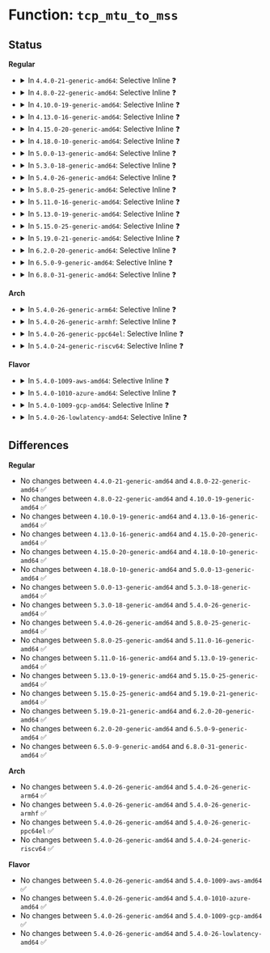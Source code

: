 # Function: <code>tcp_mtu_to_mss</code>

## Status
<b>Regular</b>
<ul>
<li>
<details>
<summary>In <code>4.4.0-21-generic-amd64</code>: Selective Inline ❓</summary>

```c
int tcp_mtu_to_mss(struct sock * sk, int pmtu)
```

```json
{
  "name": "tcp_mtu_to_mss",
  "collision_type": "Unique Global",
  "inline_type": "Selective",
  "funcs": [
    {
      "addr": 18446744071586664696,
      "name": "tcp_mtu_to_mss",
      "external": true,
      "loc": "net/ipv4/tcp_output.c:1318",
      "file": "net/ipv4/tcp_output.c",
      "inline": "not declared, inlined",
      "caller_inline": [
        "net/ipv4/tcp_output.c:tcp_sync_mss",
        "net/ipv4/tcp_output.c:tcp_sync_mss",
        "net/ipv4/tcp_output.c:tcp_write_xmit",
        "net/ipv4/tcp_output.c:tcp_write_xmit"
      ],
      "caller_func": []
    }
  ],
  "symbols": [
    {
      "addr": 18446744071586666416,
      "name": "tcp_mtu_to_mss",
      "section": ".text",
      "bind": "STB_GLOBAL",
      "size": 108
    }
  ]
}
```
</details>
</li>
<li>
<details>
<summary>In <code>4.8.0-22-generic-amd64</code>: Selective Inline ❓</summary>

```c
int tcp_mtu_to_mss(struct sock * sk, int pmtu)
```

```json
{
  "name": "tcp_mtu_to_mss",
  "collision_type": "Unique Global",
  "inline_type": "Selective",
  "funcs": [
    {
      "addr": 18446744071587118743,
      "name": "tcp_mtu_to_mss",
      "external": true,
      "loc": "net/ipv4/tcp_output.c:1333",
      "file": "net/ipv4/tcp_output.c",
      "inline": "not declared, inlined",
      "caller_inline": [
        "net/ipv4/tcp_output.c:tcp_write_xmit",
        "net/ipv4/tcp_output.c:tcp_write_xmit",
        "net/ipv4/tcp_output.c:tcp_sync_mss",
        "net/ipv4/tcp_output.c:tcp_sync_mss"
      ],
      "caller_func": [
        "net/ipv4/tcp_timer.c:tcp_retransmit_timer"
      ]
    }
  ],
  "symbols": [
    {
      "addr": 18446744071587112704,
      "name": "tcp_mtu_to_mss",
      "section": ".text",
      "bind": "STB_GLOBAL",
      "size": 115
    }
  ]
}
```
</details>
</li>
<li>
<details>
<summary>In <code>4.10.0-19-generic-amd64</code>: Selective Inline ❓</summary>

```c
int tcp_mtu_to_mss(struct sock * sk, int pmtu)
```

```json
{
  "name": "tcp_mtu_to_mss",
  "collision_type": "Unique Global",
  "inline_type": "Selective",
  "funcs": [
    {
      "addr": 18446744071587316834,
      "name": "tcp_mtu_to_mss",
      "external": true,
      "loc": "net/ipv4/tcp_output.c:1355",
      "file": "net/ipv4/tcp_output.c",
      "inline": "not declared, inlined",
      "caller_inline": [
        "net/ipv4/tcp_output.c:tcp_write_xmit",
        "net/ipv4/tcp_output.c:tcp_write_xmit",
        "net/ipv4/tcp_output.c:tcp_sync_mss",
        "net/ipv4/tcp_output.c:tcp_sync_mss"
      ],
      "caller_func": [
        "net/ipv4/tcp_timer.c:tcp_retransmit_timer"
      ]
    }
  ],
  "symbols": [
    {
      "addr": 18446744071587310944,
      "name": "tcp_mtu_to_mss",
      "section": ".text",
      "bind": "STB_GLOBAL",
      "size": 115
    }
  ]
}
```
</details>
</li>
<li>
<details>
<summary>In <code>4.13.0-16-generic-amd64</code>: Selective Inline ❓</summary>

```c
int tcp_mtu_to_mss(struct sock * sk, int pmtu)
```

```json
{
  "name": "tcp_mtu_to_mss",
  "collision_type": "Unique Global",
  "inline_type": "Selective",
  "funcs": [
    {
      "addr": 18446744071587448424,
      "name": "tcp_mtu_to_mss",
      "external": true,
      "loc": "net/ipv4/tcp_output.c:1434",
      "file": "net/ipv4/tcp_output.c",
      "inline": "not declared, inlined",
      "caller_inline": [
        "net/ipv4/tcp_output.c:tcp_write_xmit",
        "net/ipv4/tcp_output.c:tcp_write_xmit",
        "net/ipv4/tcp_output.c:tcp_sync_mss",
        "net/ipv4/tcp_output.c:tcp_sync_mss"
      ],
      "caller_func": [
        "net/ipv4/tcp_timer.c:tcp_retransmit_timer"
      ]
    }
  ],
  "symbols": [
    {
      "addr": 18446744071587442576,
      "name": "tcp_mtu_to_mss",
      "section": ".text",
      "bind": "STB_GLOBAL",
      "size": 115
    }
  ]
}
```
</details>
</li>
<li>
<details>
<summary>In <code>4.15.0-20-generic-amd64</code>: Selective Inline ❓</summary>

```c
int tcp_mtu_to_mss(struct sock * sk, int pmtu)
```

```json
{
  "name": "tcp_mtu_to_mss",
  "collision_type": "Unique Global",
  "inline_type": "Selective",
  "funcs": [
    {
      "addr": 18446744071587969710,
      "name": "tcp_mtu_to_mss",
      "external": true,
      "loc": "net/ipv4/tcp_output.c:1488",
      "file": "net/ipv4/tcp_output.c",
      "inline": "not declared, inlined",
      "caller_inline": [
        "net/ipv4/tcp_output.c:tcp_write_xmit",
        "net/ipv4/tcp_output.c:tcp_write_xmit",
        "net/ipv4/tcp_output.c:tcp_sync_mss",
        "net/ipv4/tcp_output.c:tcp_sync_mss"
      ],
      "caller_func": [
        "net/ipv4/tcp_timer.c:tcp_retransmit_timer"
      ]
    }
  ],
  "symbols": [
    {
      "addr": 18446744071587963920,
      "name": "tcp_mtu_to_mss",
      "section": ".text",
      "bind": "STB_GLOBAL",
      "size": 117
    }
  ]
}
```
</details>
</li>
<li>
<details>
<summary>In <code>4.18.0-10-generic-amd64</code>: Selective Inline ❓</summary>

```c
int tcp_mtu_to_mss(struct sock * sk, int pmtu)
```

```json
{
  "name": "tcp_mtu_to_mss",
  "collision_type": "Unique Global",
  "inline_type": "Selective",
  "funcs": [
    {
      "addr": 18446744071588319525,
      "name": "tcp_mtu_to_mss",
      "external": true,
      "loc": "net/ipv4/tcp_output.c:1479",
      "file": "net/ipv4/tcp_output.c",
      "inline": "not declared, inlined",
      "caller_inline": [
        "net/ipv4/tcp_output.c:tcp_write_xmit",
        "net/ipv4/tcp_output.c:tcp_write_xmit",
        "net/ipv4/tcp_output.c:tcp_sync_mss",
        "net/ipv4/tcp_output.c:tcp_sync_mss"
      ],
      "caller_func": [
        "net/ipv4/tcp_timer.c:tcp_retransmit_timer"
      ]
    }
  ],
  "symbols": [
    {
      "addr": 18446744071588313360,
      "name": "tcp_mtu_to_mss",
      "section": ".text",
      "bind": "STB_GLOBAL",
      "size": 117
    }
  ]
}
```
</details>
</li>
<li>
<details>
<summary>In <code>5.0.0-13-generic-amd64</code>: Selective Inline ❓</summary>

```c
int tcp_mtu_to_mss(struct sock * sk, int pmtu)
```

```json
{
  "name": "tcp_mtu_to_mss",
  "collision_type": "Unique Global",
  "inline_type": "Selective",
  "funcs": [
    {
      "addr": 18446744071588508351,
      "name": "tcp_mtu_to_mss",
      "external": true,
      "loc": "net/ipv4/tcp_output.c:1467",
      "file": "net/ipv4/tcp_output.c",
      "inline": "not declared, inlined",
      "caller_inline": [
        "net/ipv4/tcp_output.c:tcp_write_xmit",
        "net/ipv4/tcp_output.c:tcp_write_xmit",
        "net/ipv4/tcp_output.c:tcp_sync_mss",
        "net/ipv4/tcp_output.c:tcp_sync_mss"
      ],
      "caller_func": [
        "net/ipv4/tcp_timer.c:tcp_retransmit_timer"
      ]
    }
  ],
  "symbols": [
    {
      "addr": 18446744071588502432,
      "name": "tcp_mtu_to_mss",
      "section": ".text",
      "bind": "STB_GLOBAL",
      "size": 117
    }
  ]
}
```
</details>
</li>
<li>
<details>
<summary>In <code>5.3.0-18-generic-amd64</code>: Selective Inline ❓</summary>

```c
int tcp_mtu_to_mss(struct sock * sk, int pmtu)
```

```json
{
  "name": "tcp_mtu_to_mss",
  "collision_type": "Unique Global",
  "inline_type": "Selective",
  "funcs": [
    {
      "addr": 18446744071588920289,
      "name": "tcp_mtu_to_mss",
      "external": true,
      "loc": "net/ipv4/tcp_output.c:1480",
      "file": "net/ipv4/tcp_output.c",
      "inline": "not declared, inlined",
      "caller_inline": [
        "net/ipv4/tcp_output.c:tcp_mtu_probe",
        "net/ipv4/tcp_output.c:tcp_mtu_probe",
        "net/ipv4/tcp_output.c:tcp_sync_mss",
        "net/ipv4/tcp_output.c:tcp_sync_mss"
      ],
      "caller_func": [
        "net/ipv4/tcp_timer.c:tcp_retransmit_timer"
      ]
    }
  ],
  "symbols": [
    {
      "addr": 18446744071588912944,
      "name": "tcp_mtu_to_mss",
      "section": ".text",
      "bind": "STB_GLOBAL",
      "size": 117
    }
  ]
}
```
</details>
</li>
<li>
<details>
<summary>In <code>5.4.0-26-generic-amd64</code>: Selective Inline ❓</summary>

```c
int tcp_mtu_to_mss(struct sock * sk, int pmtu)
```

```json
{
  "name": "tcp_mtu_to_mss",
  "collision_type": "Unique Global",
  "inline_type": "Selective",
  "funcs": [
    {
      "addr": 18446744071589144065,
      "name": "tcp_mtu_to_mss",
      "external": true,
      "loc": "net/ipv4/tcp_output.c:1499",
      "file": "net/ipv4/tcp_output.c",
      "inline": "not declared, inlined",
      "caller_inline": [
        "net/ipv4/tcp_output.c:tcp_mtu_probe",
        "net/ipv4/tcp_output.c:tcp_mtu_probe",
        "net/ipv4/tcp_output.c:tcp_sync_mss",
        "net/ipv4/tcp_output.c:tcp_sync_mss"
      ],
      "caller_func": [
        "net/ipv4/tcp_timer.c:tcp_retransmit_timer"
      ]
    }
  ],
  "symbols": [
    {
      "addr": 18446744071589136704,
      "name": "tcp_mtu_to_mss",
      "section": ".text",
      "bind": "STB_GLOBAL",
      "size": 115
    }
  ]
}
```
</details>
</li>
<li>
<details>
<summary>In <code>5.8.0-25-generic-amd64</code>: Selective Inline ❓</summary>

```c
int tcp_mtu_to_mss(struct sock * sk, int pmtu)
```

```json
{
  "name": "tcp_mtu_to_mss",
  "collision_type": "Unique Global",
  "inline_type": "Selective",
  "funcs": [
    {
      "addr": 18446744071590114145,
      "name": "tcp_mtu_to_mss",
      "external": true,
      "loc": "net/ipv4/tcp_output.c:1562",
      "file": "net/ipv4/tcp_output.c",
      "inline": "not declared, inlined",
      "caller_inline": [
        "net/ipv4/tcp_output.c:tcp_mtu_probe",
        "net/ipv4/tcp_output.c:tcp_mtu_probe",
        "net/ipv4/tcp_output.c:tcp_sync_mss",
        "net/ipv4/tcp_output.c:tcp_sync_mss"
      ],
      "caller_func": [
        "net/ipv4/tcp_timer.c:tcp_write_timeout"
      ]
    }
  ],
  "symbols": [
    {
      "addr": 18446744071590107936,
      "name": "tcp_mtu_to_mss",
      "section": ".text",
      "bind": "STB_GLOBAL",
      "size": 115
    }
  ]
}
```
</details>
</li>
<li>
<details>
<summary>In <code>5.11.0-16-generic-amd64</code>: Selective Inline ❓</summary>

```c
int tcp_mtu_to_mss(struct sock * sk, int pmtu)
```

```json
{
  "name": "tcp_mtu_to_mss",
  "collision_type": "Unique Global",
  "inline_type": "Selective",
  "funcs": [
    {
      "addr": 18446744071590161739,
      "name": "tcp_mtu_to_mss",
      "external": true,
      "loc": "net/ipv4/tcp_output.c:1729",
      "file": "net/ipv4/tcp_output.c",
      "inline": "not declared, inlined",
      "caller_inline": [
        "net/ipv4/tcp_output.c:tcp_mtu_probe",
        "net/ipv4/tcp_output.c:tcp_mtu_probe",
        "net/ipv4/tcp_output.c:tcp_sync_mss",
        "net/ipv4/tcp_output.c:tcp_sync_mss"
      ],
      "caller_func": [
        "net/ipv4/tcp_timer.c:tcp_write_timeout"
      ]
    }
  ],
  "symbols": [
    {
      "addr": 18446744071590155264,
      "name": "tcp_mtu_to_mss",
      "section": ".text",
      "bind": "STB_GLOBAL",
      "size": 115
    }
  ]
}
```
</details>
</li>
<li>
<details>
<summary>In <code>5.13.0-19-generic-amd64</code>: Selective Inline ❓</summary>

```c
int tcp_mtu_to_mss(struct sock * sk, int pmtu)
```

```json
{
  "name": "tcp_mtu_to_mss",
  "collision_type": "Unique Global",
  "inline_type": "Selective",
  "funcs": [
    {
      "addr": 18446744071590075686,
      "name": "tcp_mtu_to_mss",
      "external": true,
      "loc": "net/ipv4/tcp_output.c:1729",
      "file": "net/ipv4/tcp_output.c",
      "inline": "not declared, inlined",
      "caller_inline": [
        "net/ipv4/tcp_output.c:tcp_mtu_probe",
        "net/ipv4/tcp_output.c:tcp_mtu_probe",
        "net/ipv4/tcp_output.c:tcp_sync_mss",
        "net/ipv4/tcp_output.c:tcp_sync_mss"
      ],
      "caller_func": [
        "net/ipv4/tcp_timer.c:tcp_write_timeout"
      ]
    }
  ],
  "symbols": [
    {
      "addr": 18446744071590063856,
      "name": "tcp_mtu_to_mss",
      "section": ".text",
      "bind": "STB_GLOBAL",
      "size": 118
    }
  ]
}
```
</details>
</li>
<li>
<details>
<summary>In <code>5.15.0-25-generic-amd64</code>: Selective Inline ❓</summary>

```c
int tcp_mtu_to_mss(struct sock * sk, int pmtu)
```

```json
{
  "name": "tcp_mtu_to_mss",
  "collision_type": "Unique Global",
  "inline_type": "Selective",
  "funcs": [
    {
      "addr": 18446744071590849910,
      "name": "tcp_mtu_to_mss",
      "external": true,
      "loc": "net/ipv4/tcp_output.c:1729",
      "file": "net/ipv4/tcp_output.c",
      "inline": "not declared, inlined",
      "caller_inline": [
        "net/ipv4/tcp_output.c:tcp_mtu_probe",
        "net/ipv4/tcp_output.c:tcp_mtu_probe",
        "net/ipv4/tcp_output.c:tcp_sync_mss",
        "net/ipv4/tcp_output.c:tcp_sync_mss"
      ],
      "caller_func": [
        "net/ipv4/tcp_timer.c:tcp_write_timeout"
      ]
    }
  ],
  "symbols": [
    {
      "addr": 18446744071590837552,
      "name": "tcp_mtu_to_mss",
      "section": ".text",
      "bind": "STB_GLOBAL",
      "size": 118
    }
  ]
}
```
</details>
</li>
<li>
<details>
<summary>In <code>5.19.0-21-generic-amd64</code>: Selective Inline ❓</summary>

```c
int tcp_mtu_to_mss(struct sock * sk, int pmtu)
```

```json
{
  "name": "tcp_mtu_to_mss",
  "collision_type": "Unique Global",
  "inline_type": "Selective",
  "funcs": [
    {
      "addr": 18446744071592486004,
      "name": "tcp_mtu_to_mss",
      "external": true,
      "loc": "net/ipv4/tcp_output.c:1725",
      "file": "net/ipv4/tcp_output.c",
      "inline": "not declared, inlined",
      "caller_inline": [
        "net/ipv4/tcp_output.c:tcp_mtu_probe",
        "net/ipv4/tcp_output.c:tcp_mtu_probe",
        "net/ipv4/tcp_output.c:tcp_sync_mss",
        "net/ipv4/tcp_output.c:tcp_sync_mss"
      ],
      "caller_func": [
        "net/ipv4/tcp_timer.c:tcp_write_timeout"
      ]
    }
  ],
  "symbols": [
    {
      "addr": 18446744071592473600,
      "name": "tcp_mtu_to_mss",
      "section": ".text",
      "bind": "STB_GLOBAL",
      "size": 130
    }
  ]
}
```
</details>
</li>
<li>
<details>
<summary>In <code>6.2.0-20-generic-amd64</code>: Selective Inline ❓</summary>

```c
int tcp_mtu_to_mss(struct sock * sk, int pmtu)
```

```json
{
  "name": "tcp_mtu_to_mss",
  "collision_type": "Unique Global",
  "inline_type": "Selective",
  "funcs": [
    {
      "addr": 18446744071594341972,
      "name": "tcp_mtu_to_mss",
      "external": true,
      "loc": "net/ipv4/tcp_output.c:1722",
      "file": "net/ipv4/tcp_output.c",
      "inline": "not declared, inlined",
      "caller_inline": [
        "net/ipv4/tcp_output.c:tcp_mtu_probe",
        "net/ipv4/tcp_output.c:tcp_mtu_probe",
        "net/ipv4/tcp_output.c:tcp_sync_mss",
        "net/ipv4/tcp_output.c:tcp_sync_mss"
      ],
      "caller_func": [
        "net/ipv4/tcp_timer.c:tcp_write_timeout"
      ]
    }
  ],
  "symbols": [
    {
      "addr": 18446744071594329200,
      "name": "tcp_mtu_to_mss",
      "section": ".text",
      "bind": "STB_GLOBAL",
      "size": 130
    }
  ]
}
```
</details>
</li>
<li>
<details>
<summary>In <code>6.5.0-9-generic-amd64</code>: Selective Inline ❓</summary>

```c
int tcp_mtu_to_mss(struct sock * sk, int pmtu)
```

```json
{
  "name": "tcp_mtu_to_mss",
  "collision_type": "Unique Global",
  "inline_type": "Selective",
  "funcs": [
    {
      "addr": 18446744071594729252,
      "name": "tcp_mtu_to_mss",
      "external": true,
      "loc": "net/ipv4/tcp_output.c:1714",
      "file": "net/ipv4/tcp_output.c",
      "inline": "not declared, inlined",
      "caller_inline": [
        "net/ipv4/tcp_output.c:tcp_mtu_probe",
        "net/ipv4/tcp_output.c:tcp_mtu_probe",
        "net/ipv4/tcp_output.c:tcp_sync_mss",
        "net/ipv4/tcp_output.c:tcp_sync_mss"
      ],
      "caller_func": [
        "net/ipv4/tcp_timer.c:tcp_write_timeout"
      ]
    }
  ],
  "symbols": [
    {
      "addr": 18446744071594714976,
      "name": "tcp_mtu_to_mss",
      "section": ".text",
      "bind": "STB_GLOBAL",
      "size": 130
    }
  ]
}
```
</details>
</li>
<li>
<details>
<summary>In <code>6.8.0-31-generic-amd64</code>: Selective Inline ❓</summary>

```c
int tcp_mtu_to_mss(struct sock * sk, int pmtu)
```

```json
{
  "name": "tcp_mtu_to_mss",
  "collision_type": "Unique Global",
  "inline_type": "Selective",
  "funcs": [
    {
      "addr": 18446744071595521321,
      "name": "tcp_mtu_to_mss",
      "external": true,
      "loc": "net/ipv4/tcp_output.c:1767",
      "file": "net/ipv4/tcp_output.c",
      "inline": "not declared, inlined",
      "caller_inline": [
        "net/ipv4/tcp_output.c:tcp_sync_mss",
        "net/ipv4/tcp_output.c:tcp_sync_mss"
      ],
      "caller_func": [
        "net/ipv4/tcp_output.c:tcp_mtu_probe",
        "net/ipv4/tcp_output.c:tcp_mtu_probe",
        "net/ipv4/tcp_timer.c:tcp_write_timeout"
      ]
    }
  ],
  "symbols": [
    {
      "addr": 18446744071595511216,
      "name": "tcp_mtu_to_mss",
      "section": ".text",
      "bind": "STB_GLOBAL",
      "size": 85
    }
  ]
}
```
</details>
</li>
</ul>
<b>Arch</b>
<ul>
<li>
<details>
<summary>In <code>5.4.0-26-generic-arm64</code>: Selective Inline ❓</summary>

```c
int tcp_mtu_to_mss(struct sock * sk, int pmtu)
```

```json
{
  "name": "tcp_mtu_to_mss",
  "collision_type": "Unique Global",
  "inline_type": "Selective",
  "funcs": [
    {
      "addr": 18446603336502759920,
      "name": "tcp_mtu_to_mss",
      "external": true,
      "loc": "net/ipv4/tcp_output.c:1499",
      "file": "net/ipv4/tcp_output.c",
      "inline": "not declared, inlined",
      "caller_inline": [
        "net/ipv4/tcp_output.c:tcp_mtu_probe",
        "net/ipv4/tcp_output.c:tcp_mtu_probe",
        "net/ipv4/tcp_output.c:tcp_sync_mss",
        "net/ipv4/tcp_output.c:tcp_sync_mss"
      ],
      "caller_func": [
        "net/ipv4/tcp_timer.c:tcp_retransmit_timer"
      ]
    }
  ],
  "symbols": [
    {
      "addr": 18446603336502752624,
      "name": "tcp_mtu_to_mss",
      "section": ".text",
      "bind": "STB_GLOBAL",
      "size": 144
    }
  ]
}
```
</details>
</li>
<li>
<details>
<summary>In <code>5.4.0-26-generic-armhf</code>: Selective Inline ❓</summary>

```c
int tcp_mtu_to_mss(struct sock * sk, int pmtu)
```

```json
{
  "name": "tcp_mtu_to_mss",
  "collision_type": "Unique Global",
  "inline_type": "Selective",
  "funcs": [
    {
      "addr": 3235464340,
      "name": "tcp_mtu_to_mss",
      "external": true,
      "loc": "net/ipv4/tcp_output.c:1499",
      "file": "net/ipv4/tcp_output.c",
      "inline": "not declared, inlined",
      "caller_inline": [
        "net/ipv4/tcp_output.c:tcp_mtu_probe",
        "net/ipv4/tcp_output.c:tcp_mtu_probe",
        "net/ipv4/tcp_output.c:tcp_sync_mss",
        "net/ipv4/tcp_output.c:tcp_sync_mss"
      ],
      "caller_func": [
        "net/ipv4/tcp_timer.c:tcp_retransmit_timer"
      ]
    }
  ],
  "symbols": [
    {
      "addr": 3235456880,
      "name": "tcp_mtu_to_mss",
      "section": ".text",
      "bind": "STB_GLOBAL",
      "size": 148
    }
  ]
}
```
</details>
</li>
<li>
<details>
<summary>In <code>5.4.0-26-generic-ppc64el</code>: Selective Inline ❓</summary>

```c
int tcp_mtu_to_mss(struct sock * sk, int pmtu)
```

```json
{
  "name": "tcp_mtu_to_mss",
  "collision_type": "Unique Global",
  "inline_type": "Selective",
  "funcs": [
    {
      "addr": 13835058055296389704,
      "name": "tcp_mtu_to_mss",
      "external": true,
      "loc": "net/ipv4/tcp_output.c:1499",
      "file": "net/ipv4/tcp_output.c",
      "inline": "not declared, inlined",
      "caller_inline": [
        "net/ipv4/tcp_output.c:tcp_mtu_probe",
        "net/ipv4/tcp_output.c:tcp_mtu_probe",
        "net/ipv4/tcp_output.c:tcp_sync_mss",
        "net/ipv4/tcp_output.c:tcp_sync_mss"
      ],
      "caller_func": [
        "net/ipv4/tcp_timer.c:tcp_retransmit_timer"
      ]
    }
  ],
  "symbols": [
    {
      "addr": 13835058055296380352,
      "name": "tcp_mtu_to_mss",
      "section": ".text",
      "bind": "STB_GLOBAL",
      "size": 160
    }
  ]
}
```
</details>
</li>
<li>
<details>
<summary>In <code>5.4.0-24-generic-riscv64</code>: Selective Inline ❓</summary>

```c
int tcp_mtu_to_mss(struct sock * sk, int pmtu)
```

```json
{
  "name": "tcp_mtu_to_mss",
  "collision_type": "Unique Global",
  "inline_type": "Selective",
  "funcs": [
    {
      "addr": 18446743936278883126,
      "name": "tcp_mtu_to_mss",
      "external": true,
      "loc": "net/ipv4/tcp_output.c:1499",
      "file": "net/ipv4/tcp_output.c",
      "inline": "not declared, inlined",
      "caller_inline": [
        "net/ipv4/tcp_output.c:tcp_mtu_probe",
        "net/ipv4/tcp_output.c:tcp_mtu_probe",
        "net/ipv4/tcp_output.c:tcp_sync_mss",
        "net/ipv4/tcp_output.c:tcp_sync_mss"
      ],
      "caller_func": [
        "net/ipv4/tcp_timer.c:tcp_retransmit_timer"
      ]
    }
  ],
  "symbols": [
    {
      "addr": 18446743936278876486,
      "name": "tcp_mtu_to_mss",
      "section": ".text",
      "bind": "STB_GLOBAL",
      "size": 128
    }
  ]
}
```
</details>
</li>
</ul>
<b>Flavor</b>
<ul>
<li>
<details>
<summary>In <code>5.4.0-1009-aws-amd64</code>: Selective Inline ❓</summary>

```c
int tcp_mtu_to_mss(struct sock * sk, int pmtu)
```

```json
{
  "name": "tcp_mtu_to_mss",
  "collision_type": "Unique Global",
  "inline_type": "Selective",
  "funcs": [
    {
      "addr": 18446744071588750449,
      "name": "tcp_mtu_to_mss",
      "external": true,
      "loc": "net/ipv4/tcp_output.c:1499",
      "file": "net/ipv4/tcp_output.c",
      "inline": "not declared, inlined",
      "caller_inline": [
        "net/ipv4/tcp_output.c:tcp_mtu_probe",
        "net/ipv4/tcp_output.c:tcp_mtu_probe",
        "net/ipv4/tcp_output.c:tcp_sync_mss",
        "net/ipv4/tcp_output.c:tcp_sync_mss"
      ],
      "caller_func": [
        "net/ipv4/tcp_timer.c:tcp_retransmit_timer"
      ]
    }
  ],
  "symbols": [
    {
      "addr": 18446744071588743088,
      "name": "tcp_mtu_to_mss",
      "section": ".text",
      "bind": "STB_GLOBAL",
      "size": 115
    }
  ]
}
```
</details>
</li>
<li>
<details>
<summary>In <code>5.4.0-1010-azure-amd64</code>: Selective Inline ❓</summary>

```c
int tcp_mtu_to_mss(struct sock * sk, int pmtu)
```

```json
{
  "name": "tcp_mtu_to_mss",
  "collision_type": "Unique Global",
  "inline_type": "Selective",
  "funcs": [
    {
      "addr": 18446744071588462401,
      "name": "tcp_mtu_to_mss",
      "external": true,
      "loc": "net/ipv4/tcp_output.c:1499",
      "file": "net/ipv4/tcp_output.c",
      "inline": "not declared, inlined",
      "caller_inline": [
        "net/ipv4/tcp_output.c:tcp_mtu_probe",
        "net/ipv4/tcp_output.c:tcp_mtu_probe",
        "net/ipv4/tcp_output.c:tcp_sync_mss",
        "net/ipv4/tcp_output.c:tcp_sync_mss"
      ],
      "caller_func": [
        "net/ipv4/tcp_timer.c:tcp_retransmit_timer"
      ]
    }
  ],
  "symbols": [
    {
      "addr": 18446744071588455040,
      "name": "tcp_mtu_to_mss",
      "section": ".text",
      "bind": "STB_GLOBAL",
      "size": 115
    }
  ]
}
```
</details>
</li>
<li>
<details>
<summary>In <code>5.4.0-1009-gcp-amd64</code>: Selective Inline ❓</summary>

```c
int tcp_mtu_to_mss(struct sock * sk, int pmtu)
```

```json
{
  "name": "tcp_mtu_to_mss",
  "collision_type": "Unique Global",
  "inline_type": "Selective",
  "funcs": [
    {
      "addr": 18446744071589186625,
      "name": "tcp_mtu_to_mss",
      "external": true,
      "loc": "net/ipv4/tcp_output.c:1499",
      "file": "net/ipv4/tcp_output.c",
      "inline": "not declared, inlined",
      "caller_inline": [
        "net/ipv4/tcp_output.c:tcp_mtu_probe",
        "net/ipv4/tcp_output.c:tcp_mtu_probe",
        "net/ipv4/tcp_output.c:tcp_sync_mss",
        "net/ipv4/tcp_output.c:tcp_sync_mss"
      ],
      "caller_func": [
        "net/ipv4/tcp_timer.c:tcp_retransmit_timer"
      ]
    }
  ],
  "symbols": [
    {
      "addr": 18446744071589179264,
      "name": "tcp_mtu_to_mss",
      "section": ".text",
      "bind": "STB_GLOBAL",
      "size": 115
    }
  ]
}
```
</details>
</li>
<li>
<details>
<summary>In <code>5.4.0-26-lowlatency-amd64</code>: Selective Inline ❓</summary>

```c
int tcp_mtu_to_mss(struct sock * sk, int pmtu)
```

```json
{
  "name": "tcp_mtu_to_mss",
  "collision_type": "Unique Global",
  "inline_type": "Selective",
  "funcs": [
    {
      "addr": 18446744071589226689,
      "name": "tcp_mtu_to_mss",
      "external": true,
      "loc": "net/ipv4/tcp_output.c:1499",
      "file": "net/ipv4/tcp_output.c",
      "inline": "not declared, inlined",
      "caller_inline": [
        "net/ipv4/tcp_output.c:tcp_mtu_probe",
        "net/ipv4/tcp_output.c:tcp_mtu_probe",
        "net/ipv4/tcp_output.c:tcp_sync_mss",
        "net/ipv4/tcp_output.c:tcp_sync_mss"
      ],
      "caller_func": [
        "net/ipv4/tcp_timer.c:tcp_retransmit_timer"
      ]
    }
  ],
  "symbols": [
    {
      "addr": 18446744071589219328,
      "name": "tcp_mtu_to_mss",
      "section": ".text",
      "bind": "STB_GLOBAL",
      "size": 115
    }
  ]
}
```
</details>
</li>
</ul>

## Differences
<b>Regular</b>
<ul>
<li>
No changes between <code>4.4.0-21-generic-amd64</code> and <code>4.8.0-22-generic-amd64</code> ✅
</li>
<li>
No changes between <code>4.8.0-22-generic-amd64</code> and <code>4.10.0-19-generic-amd64</code> ✅
</li>
<li>
No changes between <code>4.10.0-19-generic-amd64</code> and <code>4.13.0-16-generic-amd64</code> ✅
</li>
<li>
No changes between <code>4.13.0-16-generic-amd64</code> and <code>4.15.0-20-generic-amd64</code> ✅
</li>
<li>
No changes between <code>4.15.0-20-generic-amd64</code> and <code>4.18.0-10-generic-amd64</code> ✅
</li>
<li>
No changes between <code>4.18.0-10-generic-amd64</code> and <code>5.0.0-13-generic-amd64</code> ✅
</li>
<li>
No changes between <code>5.0.0-13-generic-amd64</code> and <code>5.3.0-18-generic-amd64</code> ✅
</li>
<li>
No changes between <code>5.3.0-18-generic-amd64</code> and <code>5.4.0-26-generic-amd64</code> ✅
</li>
<li>
No changes between <code>5.4.0-26-generic-amd64</code> and <code>5.8.0-25-generic-amd64</code> ✅
</li>
<li>
No changes between <code>5.8.0-25-generic-amd64</code> and <code>5.11.0-16-generic-amd64</code> ✅
</li>
<li>
No changes between <code>5.11.0-16-generic-amd64</code> and <code>5.13.0-19-generic-amd64</code> ✅
</li>
<li>
No changes between <code>5.13.0-19-generic-amd64</code> and <code>5.15.0-25-generic-amd64</code> ✅
</li>
<li>
No changes between <code>5.15.0-25-generic-amd64</code> and <code>5.19.0-21-generic-amd64</code> ✅
</li>
<li>
No changes between <code>5.19.0-21-generic-amd64</code> and <code>6.2.0-20-generic-amd64</code> ✅
</li>
<li>
No changes between <code>6.2.0-20-generic-amd64</code> and <code>6.5.0-9-generic-amd64</code> ✅
</li>
<li>
No changes between <code>6.5.0-9-generic-amd64</code> and <code>6.8.0-31-generic-amd64</code> ✅
</li>
</ul>
<b>Arch</b>
<ul>
<li>
No changes between <code>5.4.0-26-generic-amd64</code> and <code>5.4.0-26-generic-arm64</code> ✅
</li>
<li>
No changes between <code>5.4.0-26-generic-amd64</code> and <code>5.4.0-26-generic-armhf</code> ✅
</li>
<li>
No changes between <code>5.4.0-26-generic-amd64</code> and <code>5.4.0-26-generic-ppc64el</code> ✅
</li>
<li>
No changes between <code>5.4.0-26-generic-amd64</code> and <code>5.4.0-24-generic-riscv64</code> ✅
</li>
</ul>
<b>Flavor</b>
<ul>
<li>
No changes between <code>5.4.0-26-generic-amd64</code> and <code>5.4.0-1009-aws-amd64</code> ✅
</li>
<li>
No changes between <code>5.4.0-26-generic-amd64</code> and <code>5.4.0-1010-azure-amd64</code> ✅
</li>
<li>
No changes between <code>5.4.0-26-generic-amd64</code> and <code>5.4.0-1009-gcp-amd64</code> ✅
</li>
<li>
No changes between <code>5.4.0-26-generic-amd64</code> and <code>5.4.0-26-lowlatency-amd64</code> ✅
</li>
</ul>
